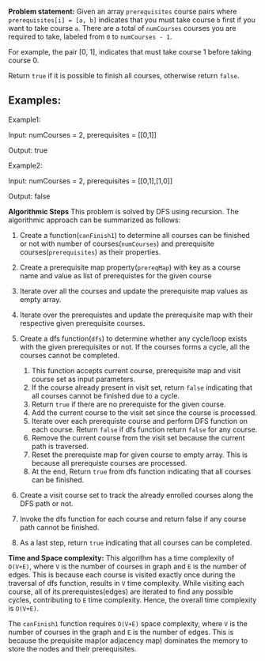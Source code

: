 **Problem statement:**
Given an array `prerequisites` course pairs where `prerequisites[i] = [a, b]` indicates that you must take course `b` first if you want to take course `a`. There are a total of `numCourses` courses you are required to take, labeled from `0` to `numCourses - 1`.

For example, the pair [0, 1], indicates that must take course 1 before taking course 0.

Return `true` if it is possible to finish all courses, otherwise return `false`.

## Examples:
Example1:

Input: numCourses = 2, prerequisites = [[0,1]]

Output: true

Example2:

Input: numCourses = 2, prerequisites = [[0,1],[1,0]]

Output: false

**Algorithmic Steps**
This problem is solved by DFS using recursion. The algorithmic approach can be summarized as follows: 

1. Create a function(`canFinish1`) to determine all courses can be finished or not  with number of courses(`numCourses`) and prerequisite courses(`prerequisites`) as their properties.
   
2. Create a prerequisite map property(`prereqMap`) with key as a course name and value as list of prerequistes for the given course
   
3. Iterate over all the courses and update the prerequisite map values as empty array.
   
4. Iterate over the prerequistes and update the prerequisite map with their respective given prerequisite courses.

5. Create a dfs function(`dfs`) to determine whether any cycle/loop exists with the given prerequisites or not. If the courses forms a cycle, all the courses cannot be completed.
   
   1. This function accepts current course, prerequisite map and visit course set as input parameters.
   2. If the course already present in visit set, return `false` indicating that all courses cannot be finished due to a cycle.
   3. Return `true` if there are no prerequiste for the given course.
   4. Add the current course to the visit set since the course is processed.
   5. Iterate over each prerequiste course and perform DFS function on each course. Return `false` if dfs function return `false` for any course.
   6. Remove the current course from the visit set because the current path is traversed.
   7. Reset the prerequiste map for given course to empty array. This is because all prerequiste courses are processed.
   8. At the end, Return `true` from dfs function indicating that all courses can be finished. 

6. Create a visit course set to track the already enrolled courses along the DFS path or not.
   
7. Invoke the dfs function for each course and return false if any course path cannot be finished.
8. As a last step, return `true` indicating that all courses can be completed.

**Time and Space complexity:**
This algorithm has a time complexity of `O(V+E)`, where `V` is the number of courses in graph and `E` is the number of edges. This is because each course is visited exactly once during the traversal of dfs function, results in `V` time complexity. While visiting each course, all of its prerequistes(edges) are iterated to find any possible cycles, contributing to `E` time complexity. Hence, the overall time complexity is `O(V+E)`.

The `canFinish1` function requires `O(V+E)` space complexity, where `V` is the number of courses in the graph and `E` is the number of edges. This is because the prequisite map(or adjacency map) dominates the memory to store the nodes and their prerequisites. 
